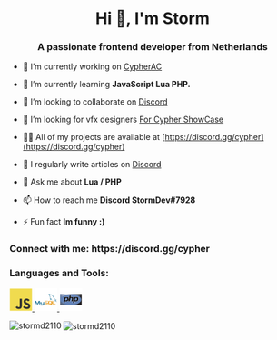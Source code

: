 <h1 align="center">Hi 👋, I'm Storm</h1>
<h3 align="center">A passionate frontend developer from Netherlands</h3>

- 🔭 I’m currently working on [CypherAC](https://cypher-ac.xyz/)

- 🌱 I’m currently learning **JavaScript Lua PHP.**

- 👯 I’m looking to collaborate on [Discord](https://discord.gg/cypher)

- 🤝 I’m looking for vfx designers [For Cypher ShowCase](https://discord.gg/cypher)

- 👨‍💻 All of my projects are available at [https://discord.gg/cypher](https://discord.gg/cypher)

- 📝 I regularly write articles on [Discord](Discord)

- 💬 Ask me about **Lua / PHP**

- 📫 How to reach me **Discord StormDev#7928**

- ⚡ Fun fact **Im funny :)**

<h3 align="left">Connect with me: https://discord.gg/cypher</h3>
<p align="left">
</p>

<h3 align="left">Languages and Tools:</h3>
<p align="left"> <a href="https://developer.mozilla.org/en-US/docs/Web/JavaScript" target="_blank" rel="noreferrer"> <img src="https://raw.githubusercontent.com/devicons/devicon/master/icons/javascript/javascript-original.svg" alt="javascript" width="40" height="40"/> </a> <a href="https://www.mysql.com/" target="_blank" rel="noreferrer"> <img src="https://raw.githubusercontent.com/devicons/devicon/master/icons/mysql/mysql-original-wordmark.svg" alt="mysql" width="40" height="40"/> </a> <a href="https://www.php.net" target="_blank" rel="noreferrer"> <img src="https://raw.githubusercontent.com/devicons/devicon/master/icons/php/php-original.svg" alt="php" width="40" height="40"/> </a> </p>

<p><img align="left" src="https://github-readme-stats.vercel.app/api/top-langs?username=stormd2110&show_icons=true&locale=en&layout=compact" alt="stormd2110" /></p>

<p>&nbsp;<img align="center" src="https://github-readme-stats.vercel.app/api?username=stormd2110&show_icons=true&locale=en" alt="stormd2110" /></p>

